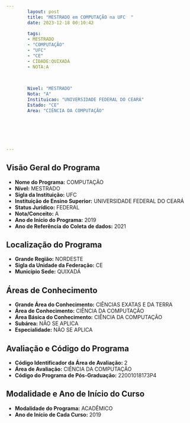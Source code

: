 ```yaml
---
        layout: post
        title: "MESTRADO em COMPUTAÇÃO na UFC  "
        date: 2023-12-18 00:10:42
     
        tags:
        - MESTRADO
        - "COMPUTAÇÃO"
        - "UFC"
        - "CE"
        - CIDADE:QUIXADÁ
        - NOTA:A
        
       

        Nivel: "MESTRADO"
        Nota: "A"
        Instituicao: "UNIVERSIDADE FEDERAL DO CEARÁ"
        Estado: "CE"
        Area: "CIÊNCIA DA COMPUTAÇÃO"
        
        
        
        
        
        
---
```

## Visão Geral do Programa
- **Nome do Programa:** COMPUTAÇÃO
- **Nível:** MESTRADO
- **Sigla da Instituição:** UFC
- **Instituição de Ensino Superior:** UNIVERSIDADE FEDERAL DO CEARÁ
- **Status Jurídico:** FEDERAL
- **Nota/Conceito:** A
- **Ano de Início do Programa:** 2019
- **Ano de Referência do Coleta de dados:** 2021

## Localização do Programa
- **Grande Região:** NORDESTE
- **Sigla da Unidade da Federação:** CE
- **Município Sede:** QUIXADÁ

## Áreas de Conhecimento
- **Grande Área do Conhecimento:** CIÊNCIAS EXATAS E DA TERRA
- **Área de Conhecimento:** CIÊNCIA DA COMPUTAÇÃO
- **Área Básica do Conhecimento:** CIÊNCIA DA COMPUTAÇÃO
- **Subárea:** NÃO SE APLICA
- **Especialidade:** NÃO SE APLICA

## Avaliação e Código do Programa
- **Código Identificador da Área de Avaliação:** 2
- **Área de Avaliação:** CIÊNCIA DA COMPUTAÇÃO
- **Código do Programa de Pós-Graduação:** 22001018173P4


## Modalidade e Ano de Início do Curso
- **Modalidade do Programa:** ACADÊMICO
- **Ano de Início de Cada Curso:** 2019
